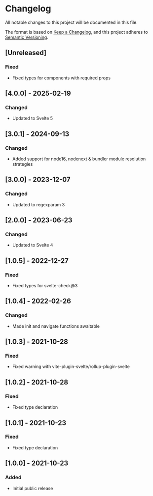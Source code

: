 # Changelog

All notable changes to this project will be documented in this file.

The format is based on [Keep a Changelog](https://keepachangelog.com/en/1.0.0/),
and this project adheres to [Semantic Versioning](https://semver.org/spec/v2.0.0.html).


## [Unreleased]

### Fixed

- Fixed types for components with required props


## [4.0.0] - 2025-02-19

### Changed

- Updated to Svelte 5


## [3.0.1] - 2024-09-13

### Changed

- Added support for node16, nodenext & bundler module resolution strategies


## [3.0.0] - 2023-12-07

### Changed

- Updated to regexparam 3


## [2.0.0] - 2023-06-23

### Changed

- Updated to Svelte 4


## [1.0.5] - 2022-12-27

### Fixed

- Fixed types for svelte-check@3


## [1.0.4] - 2022-02-26

### Changed

- Made init and navigate functions awaitable


## [1.0.3] - 2021-10-28

### Fixed

- Fixed warning with vite-plugin-svelte/rollup-plugin-svelte


## [1.0.2] - 2021-10-28

### Fixed

- Fixed type declaration


## [1.0.1] - 2021-10-23

### Fixed

- Fixed type declaration


## [1.0.0] - 2021-10-23

### Added

- Initial public release
